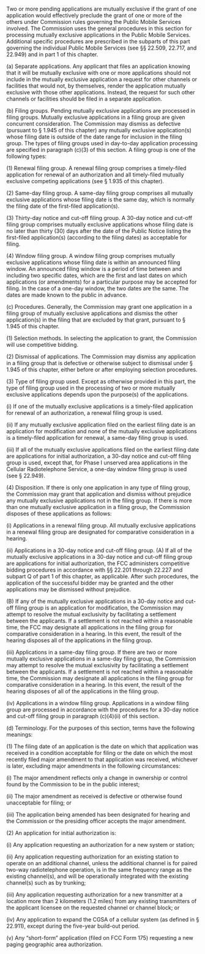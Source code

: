 Two or more pending applications are mutually exclusive if the grant of one application would effectively preclude the grant of one or more of the others under Commission rules governing the Public Mobile Services involved. The Commission uses the general procedures in this section for processing mutually exclusive applications in the Public Mobile Services. Additional specific procedures are prescribed in the subparts of this part governing the individual Public Mobile Services (see §§ 22.509, 22.717, and 22.949) and in part 1 of this chapter.

(a) Separate applications. Any applicant that files an application knowing that it will be mutually exclusive with one or more applications should not include in the mutually exclusive application a request for other channels or facilities that would not, by themselves, render the application mutually exclusive with those other applications. Instead, the request for such other channels or facilities should be filed in a separate application.

(b) Filing groups. Pending mutually exclusive applications are processed in filing groups. Mutually exclusive applications in a filing group are given concurrent consideration. The Commission may dismiss as defective (pursuant to § 1.945 of this chapter) any mutually exclusive application(s) whose filing date is outside of the date range for inclusion in the filing group. The types of filing groups used in day-to-day application processing are specified in paragraph (c)(3) of this section. A filing group is one of the following types:

(1) Renewal filing group. A renewal filing group comprises a timely-filed application for renewal of an authorization and all timely-filed mutually exclusive competing applications (see § 1.935 of this chapter).

(2) Same-day filing group. A same-day filing group comprises all mutually exclusive applications whose filing date is the same day, which is normally the filing date of the first-filed application(s).

(3) Thirty-day notice and cut-off filing group. A 30-day notice and cut-off filing group comprises mutually exclusive applications whose filing date is no later than thirty (30) days after the date of the Public Notice listing the first-filed application(s) (according to the filing dates) as acceptable for filing.

(4) Window filing group. A window filing group comprises mutually exclusive applications whose filing date is within an announced filing window. An announced filing window is a period of time between and including two specific dates, which are the first and last dates on which applications (or amendments) for a particular purpose may be accepted for filing. In the case of a one-day window, the two dates are the same. The dates are made known to the public in advance.

(c) Procedures. Generally, the Commission may grant one application in a filing group of mutually exclusive applications and dismiss the other application(s) in the filing that are excluded by that grant, pursuant to § 1.945 of this chapter.

(1) Selection methods. In selecting the application to grant, the Commission will use competitive bidding.

(2) Dismissal of applications. The Commission may dismiss any application in a filing group that is defective or otherwise subject to dismissal under § 1.945 of this chapter, either before or after employing selection procedures.

(3) Type of filing group used. Except as otherwise provided in this part, the type of filing group used in the processing of two or more mutually exclusive applications depends upon the purpose(s) of the applications.

(i) If one of the mutually exclusive applications is a timely-filed application for renewal of an authorization, a renewal filing group is used.

(ii) If any mutually exclusive application filed on the earliest filing date is an application for modification and none of the mutually exclusive applications is a timely-filed application for renewal, a same-day filing group is used.

(iii) If all of the mutually exclusive applications filed on the earliest filing date are applications for initial authorization, a 30-day notice and cut-off filing group is used, except that, for Phase I unserved area applications in the Cellular Radiotelephone Service, a one-day window filing group is used (see § 22.949).

(4) Disposition. If there is only one application in any type of filing group, the Commission may grant that application and dismiss without prejudice any mutually exclusive applications not in the filing group. If there is more than one mutually exclusive application in a filing group, the Commission disposes of these applications as follows:

(i) Applications in a renewal filing group. All mutually exclusive applications in a renewal filing group are designated for comparative consideration in a hearing.

(ii) Applications in a 30-day notice and cut-off filing group. (A) If all of the mutually exclusive applications in a 30-day notice and cut-off filing group are applications for initial authorization, the FCC administers competitive bidding procedures in accordance with §§ 22.201 through  22.227 and subpart Q of part 1 of this chapter, as applicable. After such procedures, the application of the successful bidder may be granted and the other applications may be dismissed without prejudice.

(B) If any of the mutually exclusive applications in a 30-day notice and cut-off filing group is an application for modification, the Commission may attempt to resolve the mutual exclusivity by facilitating a settlement between the applicants. If a settlement is not reached within a reasonable time, the FCC may designate all applications in the filing group for comparative consideration in a hearing. In this event, the result of the hearing disposes all of the applications in the filing group.

(iii) Applications in a same-day filing group. If there are two or more mutually exclusive applications in a same-day filing group, the Commission may attempt to resolve the mutual exclusivity by facilitating a settlement between the applicants. If a settlement is not reached within a reasonable time, the Commission may designate all applications in the filing group for comparative consideration in a hearing. In this event, the result of the hearing disposes of all of the applications in the filing group.

(iv) Applications in a window filing group. Applications in a window filing group are processed in accordance with the procedures for a 30-day notice and cut-off filing group in paragraph (c)(4)(ii) of this section.

(d) Terminology. For the purposes of this section, terms have the following meanings:

(1) The filing date of an application is the date on which that application was received in a condition acceptable for filing or the date on which the most recently filed major amendment to that application was received, whichever is later, excluding major amendments in the following circumstances:

(i) The major amendment reflects only a change in ownership or control found by the Commission to be in the public interest;
                

(ii) The major amendment as received is defective or otherwise found unacceptable for filing; or

(iii) The application being amended has been designated for hearing and the Commission or the presiding officer accepts the major amendment.

(2) An application for initial authorization is:

(i) Any application requesting an authorization for a new system or station;

(ii) Any application requesting authorization for an existing station to operate on an additional channel, unless the additional channel is for paired two-way radiotelephone operation, is in the same frequency range as the existing channel(s), and will be operationally integrated with the existing channel(s) such as by trunking;

(iii) Any application requesting authorization for a new transmitter at a location more than 2 kilometers (1.2 miles) from any existing transmitters of the applicant licensee on the requested channel or channel block; or

(iv) Any application to expand the CGSA of a cellular system (as defined in § 22.911), except during the five-year build-out period.

(v) Any “short-form” application (filed on FCC Form 175) requesting a new paging geographic area authorization.

